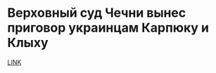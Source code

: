 # Верховный суд Чечни вынес приговор украинцам Карпюку и Клыху



[LINK](https://varlamov.ru/1743431.html)